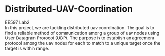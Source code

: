 # Distributed-UAV-Coordination
EE597 Lab2\
In this project, we are tackling distributed uav coordination. The goal is to find a reliable method
of communication among a group of uav nodes using User Datagram Protocol (UDP). The
purpose is to establish an agreement protocol among the uav nodes for each to match to a
unique target once the target is within range.
